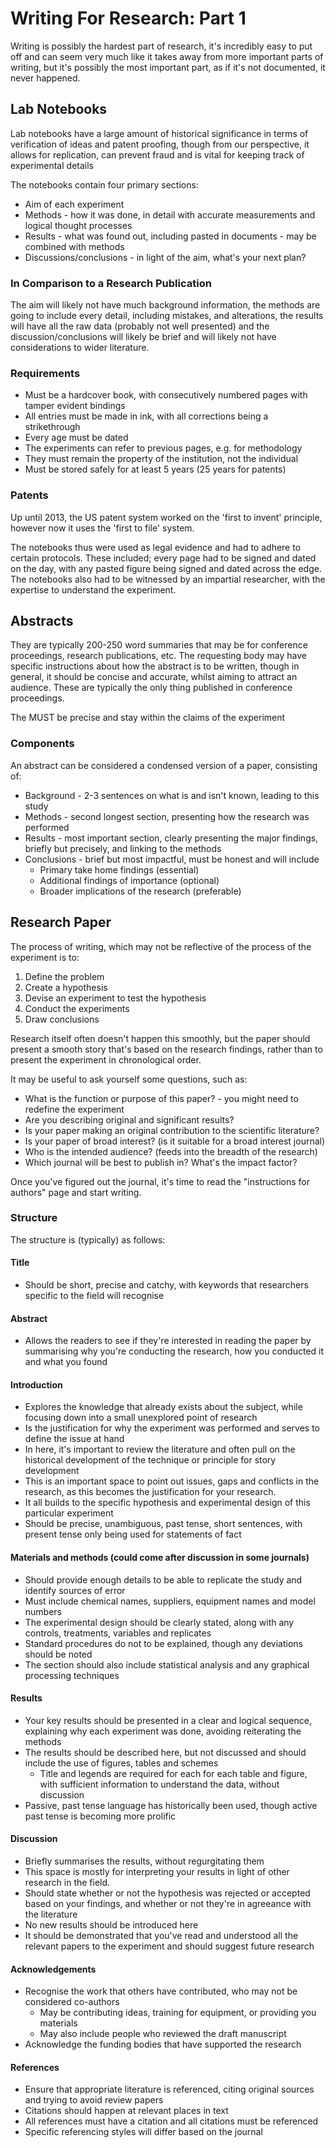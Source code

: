 
# Writing For Research: Part 1

Writing is possibly the hardest part of research, it's incredibly easy to put off and can seem very much like it takes away from more important parts of writing, but it's possibly the most important part, as if it's not documented, it never happened. 

## Lab Notebooks

Lab notebooks have a large amount of historical significance in terms of verification of ideas and patent proofing, though from our perspective, it allows for replication, can prevent fraud and is vital for keeping track of experimental details 

The notebooks contain four primary sections:

* Aim of each experiment
* Methods - how it was done, in detail with accurate measurements and logical thought processes
* Results - what was found out, including pasted in documents - may be combined with methods
* Discussions/conclusions - in light of the aim, what's your next plan?

### In Comparison to a Research Publication

The aim will likely not have much background information, the methods are going to include every detail, including mistakes, and alterations, the results will have all the raw data (probably not well presented) and the discussion/conclusions will likely be brief and will likely not have considerations to wider literature.

### Requirements

* Must be a hardcover book, with consecutively numbered pages with tamper evident bindings
* All entries must be made in ink, with all corrections being a strikethrough
* Every age must be dated
* The experiments can refer to previous pages, e.g. for methodology
* They must remain the property of the institution, not the individual
* Must be stored safely for at least 5 years (25 years for patents)

### Patents

Up until 2013, the US patent system worked on the 'first to invent' principle, however now it uses the 'first to file' system.

The notebooks thus were used as legal evidence and had to adhere to certain protocols. These included; every page had to be signed and dated on the day, with any pasted figure being signed and dated across the edge. The notebooks also had to be witnessed by an impartial researcher, with the expertise to understand the experiment.

## Abstracts

They are typically 200-250 word summaries that may be for conference proceedings, research publications, etc. The requesting body may have specific instructions about how the abstract is to be written, though in general, it should be concise and accurate, whilst aiming to attract an audience. These are typically the only thing published in conference proceedings.

The MUST be precise and stay within the claims of the experiment

### Components

An abstract can be considered a condensed version of a paper, consisting of:

* Background - 2-3 sentences on what is and isn't known, leading to this study
* Methods - second longest section, presenting how the research was performed
* Results - most important section, clearly presenting the major findings, briefly but precisely, and linking to the methods
* Conclusions - brief but most impactful, must be honest and will include
  * Primary take home findings (essential)
  * Additional findings of importance (optional)
  * Broader implications of the research (preferable)

## Research Paper

The process of writing, which may not be reflective of the process of the experiment is to:

1. Define the problem
2. Create a hypothesis
3. Devise an experiment to test the hypothesis
4. Conduct the experiments
5. Draw conclusions

Research itself often doesn't happen this smoothly, but the paper should present a smooth story that's based on the research findings, rather than to present the experiment in chronological order.

It may be useful to ask yourself some questions, such as:

* What is the function or purpose of this paper? - you might need to redefine the experiment
* Are you describing original and significant results?
* Is your paper making an original contribution to the scientific literature?
* Is your paper of broad interest? (is it suitable for a broad interest journal)
* Who is the intended audience? (feeds into the breadth of the research)
* Which journal will be best to publish in? What's the impact factor?

Once you've figured out the journal, it's time to read the "instructions for authors" page and start writing.

### Structure

The structure is (typically) as follows:

#### Title

* Should be short, precise and catchy, with keywords that researchers specific to the field will recognise

#### Abstract

* Allows the readers to see if they're interested in reading the paper by summarising why you're conducting the research, how you conducted it and what you found

#### Introduction

* Explores the knowledge that already exists about the subject, while focusing down into a small unexplored point of research
* Is the justification for why the experiment was performed and serves to define the issue at hand
* In here, it's important to review the literature and often pull on the historical development of the technique or principle for story development
* This is an important space to point out issues, gaps and conflicts in the research, as this becomes the justification for your research.
* It all builds to the specific hypothesis and experimental design of this particular experiment
* Should be precise, unambiguous, past tense, short sentences, with present tense only being used for statements of fact

#### Materials and methods (could come after discussion in some journals)

* Should provide enough details to be able to replicate the study and identify sources of error
* Must include chemical names, suppliers, equipment names and model numbers
* The experimental design should be clearly stated, along with any controls, treatments, variables and replicates
* Standard procedures do not to be explained, though any deviations should be noted
* The section should also include statistical analysis and any graphical processing techniques

#### Results

* Your key results should be presented in a clear and logical sequence, explaining why each experiment was done, avoiding reiterating the methods
* The results should be described here, but not discussed and should include the use of figures, tables and schemes
  * Title and legends are required for each for each table and figure, with sufficient information to understand the data, without discussion
* Passive, past tense language has historically been used, though active past tense is becoming more prolific

#### Discussion

* Briefly summarises the results, without regurgitating them
* This space is mostly for interpreting your results in light of other research in the field.
* Should state whether or not the hypothesis was rejected or accepted based on your findings, and whether or not they're in agreeance with the literature
* No new results should be introduced here
* It should be demonstrated that you've read and understood all the relevant papers to the experiment and should suggest future research

#### Acknowledgements

* Recognise the work that others have contributed, who may not be considered co-authors
  * May be contributing ideas, training for equipment, or providing you materials
  * May also include people who reviewed the draft manuscript
* Acknowledge the funding bodies that have supported the research

#### References

* Ensure that appropriate literature is referenced, citing original sources and trying to avoid review papers
* Citations should happen at relevant places in text
* All references must have a citation and all citations must be referenced
* Specific referencing styles will differ based on the journal